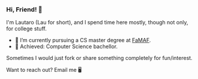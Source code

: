 ### Hi, Friend! 👋

<!--
**lautalom/lautalom** is a ✨ _special_ ✨ repository because its `README.md` (this file) appears on your GitHub profile.

Here are some ideas to get you started:

- 🔭 I’m currently working on ...
- 🌱 I’m currently learning ...
- 👯 I’m looking to collaborate on ...
- 🤔 I’m looking for help with ...
- 💬 Ask me about ...
- 📫 How to reach me: ...
- 😄 Pronouns: ...
- ⚡ Fun fact: ...
-->
I'm Lautaro (Lau for short), and I spend time here mostly, though not only, for college stuff.

- 🌱 I’m currently pursuing a CS master degree at [FaMAF](https://www.famaf.unc.edu.ar).
- 💫 Achieved: Computer Science bachellor.

Sometimes I would just fork or share something completely for fun/interest.

Want to reach out? Email me 🖥️
